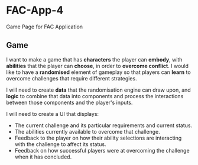 # FAC-App-4
 Game Page for FAC Application

 ## Game

 I want to make a game that has **characters** the player can **embody**, with **abilities** that the player can **choose**, in order to **overcome conflict**. I would like to have a **randomised** element of gameplay so that players can **learn** to overcome challenges that require different strategies.

 I will need to create **data** that the randomisation engine can draw upon, and **logic** to combine that data into components and process the interactions between those components and the player's inputs.

I will need to create a UI that displays:
- The current challenge and its particular requirements and current status.
- The abilities currently available to overcome that challenge.
- Feedback to the player on how their ability selections are interacting with the challenge to affect its status.
- Feedback on how successful players were at overcoming the challenge when it has concluded.
